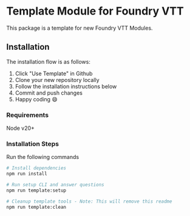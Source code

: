 # Template Module for Foundry VTT

This package is a template for new Foundry VTT Modules.

## Installation

The installation flow is as follows:
1. Click "Use Template" in Github
2. Clone your new repository locally
3. Follow the installation instructions below
4. Commit and push changes
5. Happy coding 😄

### Requirements
Node v20+

### Installation Steps
Run the following commands

```bash
# Install dependencies
npm run install

# Run setup CLI and answer questions
npm run template:setup

# Cleanup template tools - Note: This will remove this readme
npm run template:clean
```
